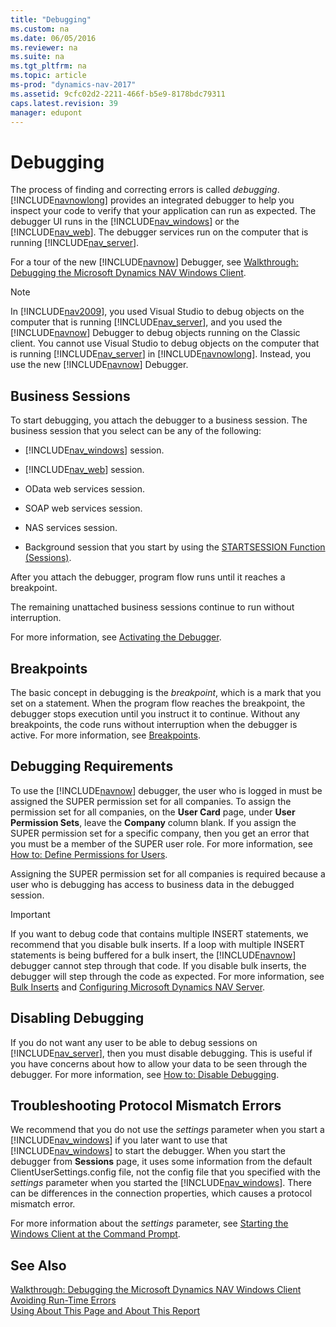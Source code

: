 ```yaml
---
title: "Debugging"
ms.custom: na
ms.date: 06/05/2016
ms.reviewer: na
ms.suite: na
ms.tgt_pltfrm: na
ms.topic: article
ms-prod: "dynamics-nav-2017"
ms.assetid: 9cfc02d2-2211-466f-b5e9-8178bdc79311
caps.latest.revision: 39
manager: edupont
---
```

# Debugging
The process of finding and correcting errors is called *debugging*. [!INCLUDE[navnowlong](includes/navnowlong_md.md)] provides an integrated debugger to help you inspect your code to verify that your application can run as expected. The debugger UI runs in the [!INCLUDE[nav_windows](includes/nav_windows_md.md)] or the [!INCLUDE[nav_web](includes/nav_web_md.md)]. The debugger services run on the computer that is running [!INCLUDE[nav_server](includes/nav_server_md.md)].  
  
 For a tour of the new [!INCLUDE[navnow](includes/navnow_md.md)] Debugger, see [Walkthrough: Debugging the Microsoft Dynamics NAV Windows Client](../Topic/Walkthrough:%20Debugging%20the%20Microsoft%20Dynamics%20NAV%20Windows%20Client.md).  
  
> [!NOTE]  
>  In [!INCLUDE[nav2009](includes/nav2009_md.md)], you used Visual Studio to debug objects on the computer that is running [!INCLUDE[nav_server](includes/nav_server_md.md)], and you used the [!INCLUDE[navnow](includes/navnow_md.md)] Debugger to debug objects running on the Classic client. You cannot use Visual Studio to debug objects on the computer that is running [!INCLUDE[nav_server](includes/nav_server_md.md)] in [!INCLUDE[navnowlong](includes/navnowlong_md.md)]. Instead, you use the new [!INCLUDE[navnow](includes/navnow_md.md)] Debugger.  
  
## Business Sessions  
 To start debugging, you attach the debugger to a business session. The business session that you select can be any of the following:  
  
-   [!INCLUDE[nav_windows](includes/nav_windows_md.md)] session.  
  
-   [!INCLUDE[nav_web](includes/nav_web_md.md)] session.  
  
-   OData web services session.  
  
-   SOAP web services session.  
  
-   NAS services session.  
  
-   Background session that you start by using the [STARTSESSION Function \(Sessions\)](STARTSESSION-Function--Sessions-.md).  
  
 After you attach the debugger, program flow runs until it reaches a breakpoint.  
  
 The remaining unattached business sessions continue to run without interruption.  
  
 For more information, see [Activating the Debugger](Activating-the-Debugger.md).  
  
## Breakpoints  
 The basic concept in debugging is the *breakpoint*, which is a mark that you set on a statement. When the program flow reaches the breakpoint, the debugger stops execution until you instruct it to continue. Without any breakpoints, the code runs without interruption when the debugger is active. For more information, see [Breakpoints](Breakpoints.md).  
  
## Debugging Requirements  
 To use the [!INCLUDE[navnow](includes/navnow_md.md)] debugger, the user who is logged in must be assigned the SUPER permission set for all companies. To assign the permission set for all companies, on the **User Card** page, under **User Permission Sets**, leave the **Company** column blank. If you assign the SUPER permission set for a specific company, then you get an error that you must be a member of the SUPER user role. For more information, see [How to: Define Permissions for Users](../Topic/How%20to:%20Define%20Permissions%20for%20Users.md).  
  
 Assigning the SUPER permission set for all companies is required because a user who is debugging has access to business data in the debugged session.  
  
> [!IMPORTANT]  
>  If you want to debug code that contains multiple INSERT statements, we recommend that you disable bulk inserts. If a loop with multiple INSERT statements is being buffered for a bulk insert, the [!INCLUDE[navnow](includes/navnow_md.md)] debugger cannot step through that code. If you disable bulk inserts, the debugger will step through the code as expected. For more information, see [Bulk Inserts](Bulk-Inserts.md) and [Configuring Microsoft Dynamics NAV Server](Configuring-Microsoft-Dynamics-NAV-Server.md).  
  
## Disabling Debugging  
 If you do not want any user to be able to debug sessions on [!INCLUDE[nav_server](includes/nav_server_md.md)], then you must disable debugging. This is useful if you have concerns about how to allow your data to be seen through the debugger. For more information, see [How to: Disable Debugging](../Topic/How%20to:%20Disable%20Debugging.md).  
  
## Troubleshooting Protocol Mismatch Errors  
 We recommend that you do not use the *settings* parameter when you start a [!INCLUDE[nav_windows](includes/nav_windows_md.md)] if you later want to use that [!INCLUDE[nav_windows](includes/nav_windows_md.md)] to start the debugger. When you start the debugger from **Sessions** page, it uses some information from the default ClientUserSettings.config file, not the config file that you specified with the *settings* parameter when you started the [!INCLUDE[nav_windows](includes/nav_windows_md.md)]. There can be differences in the connection properties, which causes a protocol mismatch error.  
  
 For more information about the *settings* parameter, see [Starting the Windows Client at the Command Prompt](../Topic/Starting%20the%20Windows%20Client%20at%20the%20Command%20Prompt.md).  
  
## See Also  
 [Walkthrough: Debugging the Microsoft Dynamics NAV Windows Client](../Topic/Walkthrough:%20Debugging%20the%20Microsoft%20Dynamics%20NAV%20Windows%20Client.md)   
 [Avoiding Run\-Time Errors](Avoiding-Run-Time-Errors.md)   
 [Using About This Page and About This Report](Using-About-This-Page-and-About-This-Report.md)